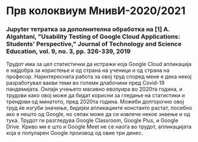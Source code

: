 # Прв колоквиум МнивИ-2020/2021
### Jupyter тетратка за дополнителна обработка на [1] A. Algahtani, "Usability Testing of Google Cloud Applications: Students' Perspective," Journal of Technology and Science Education, vol. 9, no. 3, pp. 326-339, 2019

Трудот има за цел статистички да истражи која Google Cloud апликација е најдобра за користење и од страна на ученици и од страна на професор. Најинтересната работа за овој труд според мене е дека некој разработувал вакви теми во големи длабочини пред Covid-19 пандемијата. Онлајн учењето масивно еволуира во 2020та година, и трудови како овој може да бидат корисни за гледање на статистики и трендови од минатото, пред 2020та година. Можеби долгорочно овој труд ќе изгуби значење, бидејќи апликациите константо растат, посебно ако е нешто од Google, но сепак може да се извлече некое знаење и од тука. Трудот ги разгледува Google Classroom, Google Plus, и Google Drive. Криво ми е што и Google Meet не се наоѓа во трудот, апликацијата која е популарен Google производ од овие три денес.